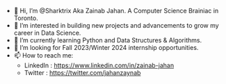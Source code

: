 - 👋 Hi, I’m @Sharktrix Aka Zainab Jahan. A Computer Science Brainiac in Toronto. 
- 👀 I’m interested in building new projects and advancements to grow my career in Data Science.
- 🌱 I’m currently learning Python and Data Structures & Algorithms. 
- 💞️ I’m looking for Fall 2023/Winter 2024 internship opportunities. 
- 📫 How to reach me: 
   - LinkedIn : https://www.linkedin.com/in/zainab-jahan
   - Twitter : https://twitter.com/jahanzaynab
<!---
Sharktrix/Sharktrix is a ✨ special ✨ repository because its `README.md` (this file) appears on your GitHub profile.
You can click the Preview link to take a look at your changes.
--->
